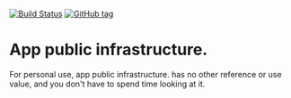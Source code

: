 [![Build Status](https://travis-ci.org/shove70/appbase.svg?branch=master)](https://travis-ci.org/shove70/appbase)
[![GitHub tag](https://img.shields.io/github/tag/shove70/appbase.svg?maxAge=86400)](https://github.com/shove70/appbase/releases)

# App public infrastructure.

For personal use, app public infrastructure. has no other reference or use value, and you don't have to spend time looking at it.
